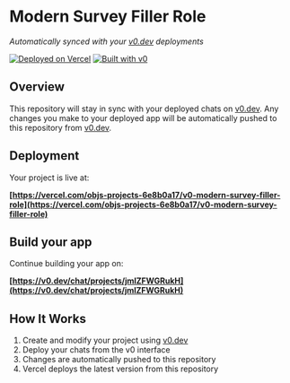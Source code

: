 # Modern Survey Filler Role

*Automatically synced with your [v0.dev](https://v0.dev) deployments*

[![Deployed on Vercel](https://img.shields.io/badge/Deployed%20on-Vercel-black?style=for-the-badge&logo=vercel)](https://vercel.com/objs-projects-6e8b0a17/v0-modern-survey-filler-role)
[![Built with v0](https://img.shields.io/badge/Built%20with-v0.dev-black?style=for-the-badge)](https://v0.dev/chat/projects/jmlZFWGRukH)

## Overview

This repository will stay in sync with your deployed chats on [v0.dev](https://v0.dev).
Any changes you make to your deployed app will be automatically pushed to this repository from [v0.dev](https://v0.dev).

## Deployment

Your project is live at:

**[https://vercel.com/objs-projects-6e8b0a17/v0-modern-survey-filler-role](https://vercel.com/objs-projects-6e8b0a17/v0-modern-survey-filler-role)**

## Build your app

Continue building your app on:

**[https://v0.dev/chat/projects/jmlZFWGRukH](https://v0.dev/chat/projects/jmlZFWGRukH)**

## How It Works

1. Create and modify your project using [v0.dev](https://v0.dev)
2. Deploy your chats from the v0 interface
3. Changes are automatically pushed to this repository
4. Vercel deploys the latest version from this repository